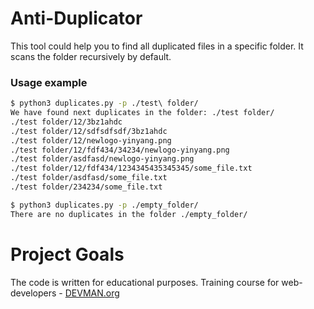 
# Anti-Duplicator  
  
This tool could help you to find all duplicated files in a specific folder. It scans the folder recursively by default.

### Usage example 

```bash
$ python3 duplicates.py -p ./test\ folder/
We have found next duplicates in the folder: ./test folder/
./test folder/12/3bz1ahdc
./test folder/12/sdfsdfsdf/3bz1ahdc
./test folder/12/newlogo-yinyang.png
./test folder/12/fdf434/34234/newlogo-yinyang.png
./test folder/asdfasd/newlogo-yinyang.png
./test folder/12/fdf434/1234345435345345/some_file.txt
./test folder/asdfasd/some_file.txt
./test folder/234234/some_file.txt

$ python3 duplicates.py -p ./empty_folder/
There are no duplicates in the folder ./empty_folder/
```
  
# Project Goals  
  
The code is written for educational purposes. Training course for web-developers - [DEVMAN.org](https://devman.org)